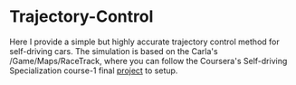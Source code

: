 # Trajectory-Control

Here I provide a simple but highly accurate trajectory control method for self-driving cars. The simulation is based on the Carla's /Game/Maps/RaceTrack, where you can follow the Coursera's Self-driving Specialization course-1 final [project](https://www.coursera.org/learn/intro-self-driving-cars/programming/ac8R5/final-project-self-driving-vehicle-control) to setup.
